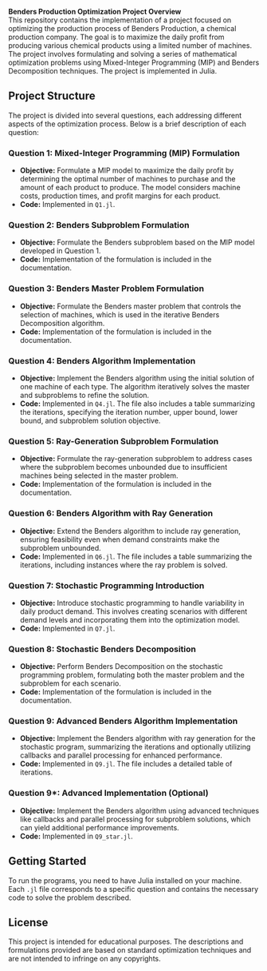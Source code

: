 **Benders Production Optimization Project Overview**  
This repository contains the implementation of a project focused on optimizing the production process of Benders Production, a chemical production company. The goal is to maximize the daily profit from producing various chemical products using a limited number of machines. The project involves formulating and solving a series of mathematical optimization problems using Mixed-Integer Programming (MIP) and Benders Decomposition techniques. The project is implemented in Julia.

## Project Structure

The project is divided into several questions, each addressing different aspects of the optimization process. Below is a brief description of each question:

### Question 1: Mixed-Integer Programming (MIP) Formulation
- **Objective:** Formulate a MIP model to maximize the daily profit by determining the optimal number of machines to purchase and the amount of each product to produce. The model considers machine costs, production times, and profit margins for each product.
- **Code:** Implemented in `Q1.jl`.

### Question 2: Benders Subproblem Formulation
- **Objective:** Formulate the Benders subproblem based on the MIP model developed in Question 1.
- **Code:** Implementation of the formulation is included in the documentation.

### Question 3: Benders Master Problem Formulation
- **Objective:** Formulate the Benders master problem that controls the selection of machines, which is used in the iterative Benders Decomposition algorithm.
- **Code:** Implementation of the formulation is included in the documentation.

### Question 4: Benders Algorithm Implementation
- **Objective:** Implement the Benders algorithm using the initial solution of one machine of each type. The algorithm iteratively solves the master and subproblems to refine the solution.
- **Code:** Implemented in `Q4.jl`. The file also includes a table summarizing the iterations, specifying the iteration number, upper bound, lower bound, and subproblem solution objective.

### Question 5: Ray-Generation Subproblem Formulation
- **Objective:** Formulate the ray-generation subproblem to address cases where the subproblem becomes unbounded due to insufficient machines being selected in the master problem.
- **Code:** Implementation of the formulation is included in the documentation.

### Question 6: Benders Algorithm with Ray Generation
- **Objective:** Extend the Benders algorithm to include ray generation, ensuring feasibility even when demand constraints make the subproblem unbounded.
- **Code:** Implemented in `Q6.jl`. The file includes a table summarizing the iterations, including instances where the ray problem is solved.

### Question 7: Stochastic Programming Introduction
- **Objective:** Introduce stochastic programming to handle variability in daily product demand. This involves creating scenarios with different demand levels and incorporating them into the optimization model.
- **Code:** Implemented in `Q7.jl`.

### Question 8: Stochastic Benders Decomposition
- **Objective:** Perform Benders Decomposition on the stochastic programming problem, formulating both the master problem and the subproblem for each scenario.
- **Code:** Implementation of the formulation is included in the documentation.

### Question 9: Advanced Benders Algorithm Implementation
- **Objective:** Implement the Benders algorithm with ray generation for the stochastic program, summarizing the iterations and optionally utilizing callbacks and parallel processing for enhanced performance.
- **Code:** Implemented in `Q9.jl`. The file includes a detailed table of iterations.

### Question 9*: Advanced Implementation (Optional)
- **Objective:** Implement the Benders algorithm using advanced techniques like callbacks and parallel processing for subproblem solutions, which can yield additional performance improvements.
- **Code:** Implemented in `Q9_star.jl`.

## Getting Started

To run the programs, you need to have Julia installed on your machine. Each `.jl` file corresponds to a specific question and contains the necessary code to solve the problem described.

## License

This project is intended for educational purposes. The descriptions and formulations provided are based on standard optimization techniques and are not intended to infringe on any copyrights.
